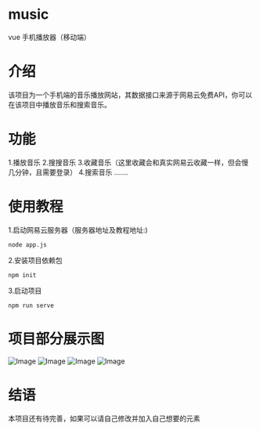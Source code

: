 # music
vue 手机播放器（移动端）

# 介绍
  该项目为一个手机端的音乐播放网站，其数据接口来源于网易云免费API，你可以在该项目中播放音乐和搜索音乐。

# 功能
1.播放音乐
2.搜搜音乐
3.收藏音乐（这里收藏会和真实网易云收藏一样，但会慢几分钟，且需要登录）
4.搜索音乐
.......

# 使用教程
1.启动网易云服务器（服务器地址及教程地址:)
```
node app.js
```
2.安装项目依赖包
```
npm init
```
3.启动项目
```
npm run serve
```

# 项目部分展示图
![Image](https://raw.githubusercontent.com/xie392/music/master/src/assets/home.png)
![Image](https://raw.githubusercontent.com/xie392/music/master/src/assets/vedio.png)
![Image](https://raw.githubusercontent.com/xie392/music/master/src/assets/album.png)
![Image](https://raw.githubusercontent.com/xie392/music/master/src/assets/music.png)

# 结语
  本项目还有待完善，如果可以请自己修改并加入自己想要的元素
